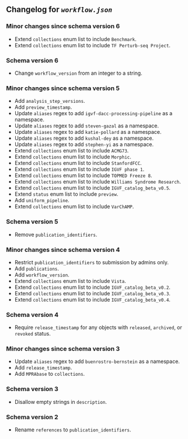 ## Changelog for *`workflow.json`*

### Minor changes since schema version 6

* Extend `collections` enum list to include `Benchmark`.
* Extend `collections` enum list to include `TF Perturb-seq Project`.

### Schema version 6

* Change `workflow_version` from an integer to a string.

### Minor changes since schema version 5

* Add `analysis_step_versions`.
* Add `preview_timestamp`.
* Update `aliases` regex to add `igvf-dacc-processing-pipeline` as a namespace.
* Update `aliases` regex to add `steven-gazal` as a namespace.
* Update `aliases` regex to add `katie-pollard` as a namespace.
* Update `aliases` regex to add `kushal-dey` as a namespace.
* Update `aliases` regex to add `stephen-yi` as a namespace.
* Extend `collections` enum list to include `ACMG73`.
* Extend `collections` enum list to include `Morphic`.
* Extend `collections` enum list to include `StanfordFCC`.
* Extend `collections` enum list to include `IGVF phase 1`.
* Extend `collections` enum list to include `TOPMED Freeze 8`.
* Extend `collections` enum list to include `Williams Syndrome Research`.
* Extend `collections` enum list to include `IGVF_catalog_beta_v0.5`.
* Extend `status` enum list to include `preview`.
* Add `uniform_pipeline`.
* Extend `collections` enum list to include `VarChAMP`.

### Schema version 5

* Remove `publication_identifiers`.

### Minor changes since schema version 4

* Restrict `publication_identifiers` to submission by admins only.
* Add `publications`.
* Add `workflow_version`.
* Extend `collections` enum list to include `Vista`.
* Extend `collections` enum list to include `IGVF_catalog_beta_v0.2`.
* Extend `collections` enum list to include `IGVF_catalog_beta_v0.3`.
* Extend `collections` enum list to include `IGVF_catalog_beta_v0.4`.

### Schema version 4

* Require `release_timestamp` for any objects with `released`, `archived`, or `revoked` status.

### Minor changes since schema version 3

* Update `aliases` regex to add `buenrostro-bernstein` as a namespace.
* Add `release_timestamp`.
* Add `MPRAbase` to `collections`.

### Schema version 3

* Disallow empty strings in `description`.

### Schema version 2

* Rename `references` to `publication_identifiers`.
